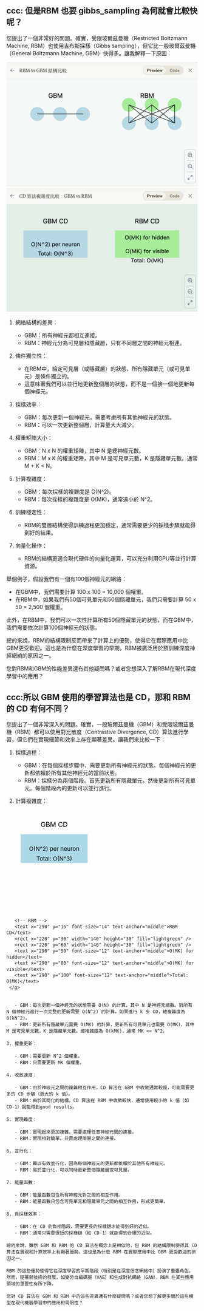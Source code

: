 ## ccc: 但是RBM 也要 gibbs_sampling 為何就會比較快呢？

您提出了一個非常好的問題。確實，受限玻爾茲曼機（Restricted Boltzmann Machine, RBM）也使用吉布斯採樣（Gibbs sampling），但它比一般玻爾茲曼機（General Boltzmann Machine, GBM）快得多。讓我解釋一下原因：

![](./img/compare.png)
![](./img/CD_Compare.png)

1. 網絡結構的差異：
   - GBM：所有神經元都相互連接。
   - RBM：神經元分為可見層和隱藏層，只有不同層之間的神經元相連。

2. 條件獨立性：

   - 在RBM中，給定可見層（或隱藏層）的狀態，所有隱藏單元（或可見單元）是條件獨立的。
   - 這意味著我們可以並行地更新整個層的狀態，而不是一個接一個地更新每個神經元。

3. 採樣效率：

   - GBM：每次更新一個神經元，需要考慮所有其他神經元的狀態。
   - RBM：可以一次更新整個層，計算量大大減少。

4. 權重矩陣大小：

   - GBM：N x N 的權重矩陣，其中 N 是總神經元數。
   - RBM：M x K 的權重矩陣，其中 M 是可見單元數，K 是隱藏單元數。通常 M + K < N。

5. 計算複雜度：

   - GBM：每次採樣的複雜度是 O(N^2)。
   - RBM：每次採樣的複雜度是 O(MK)，通常遠小於 N^2。

6. 訓練穩定性：

   - RBM的雙層結構使得訓練過程更加穩定，通常需要更少的採樣步驟就能得到好的結果。

7. 向量化操作：

   - RBM的結構更適合現代硬件的向量化運算，可以充分利用GPU等並行計算資源。

舉個例子，假設我們有一個有100個神經元的網絡：

- 在GBM中，我們需要計算 100 x 100 = 10,000 個權重。
- 在RBM中，如果我們有50個可見單元和50個隱藏單元，我們只需要計算 50 x 50 = 2,500 個權重。

此外，在RBM中，我們可以一次性計算所有50個隱藏單元的狀態，而在GBM中，我們需要依次計算100個神經元的狀態。

總的來說，RBM的結構限制反而帶來了計算上的優勢，使得它在實際應用中比GBM更受歡迎。這也是為什麼在深度學習的早期，RBM被廣泛用於預訓練深度神經網絡的原因之一。

您對RBM和GBM的性能差異還有其他疑問嗎？或者您想深入了解RBM在現代深度學習中的應用？

## ccc:所以 GBM 使用的學習算法也是 CD，那和 RBM 的 CD 有何不同？

您提出了一個非常深入的問題。確實，一般玻爾茲曼機（GBM）和受限玻爾茲曼機（RBM）都可以使用對比散度（Contrastive Divergence, CD）算法進行學習，但它們在實現細節和效率上存在顯著差異。讓我們來比較一下：

1. 採樣過程：

   - GBM：在每個採樣步驟中，需要更新所有神經元的狀態。每個神經元的更新都依賴於所有其他神經元的當前狀態。
   - RBM：採樣分為兩個階段。首先更新所有隱藏單元，然後更新所有可見單元。每個階段內的更新可以並行進行。

2. 計算複雜度：

   

   ```svg
<svg xmlns="http://www.w3.org/2000/svg" viewBox="0 0 400 200">
     <g transform="translate(10,10)">
       <!-- GBM -->
       <text x="90" y="15" font-size="14" text-anchor="middle">GBM CD</text>
       <rect x="20" y="30" width="140" height="60" fill="lightblue" />
       <text x="90" y="65" font-size="12" text-anchor="middle">O(N^2) per neuron</text>
       <text x="90" y="85" font-size="12" text-anchor="middle">Total: O(N^3)</text>
       
       <!-- RBM -->
       <text x="290" y="15" font-size="14" text-anchor="middle">RBM CD</text>
       <rect x="220" y="30" width="140" height="30" fill="lightgreen" />
       <rect x="220" y="60" width="140" height="30" fill="lightgreen" />
       <text x="290" y="50" font-size="12" text-anchor="middle">O(MK) for hidden</text>
       <text x="290" y="80" font-size="12" text-anchor="middle">O(MK) for visible</text>
       <text x="290" y="100" font-size="12" text-anchor="middle">Total: O(MK)</text>
     </g>
   </svg>
   
```

   - GBM：每次更新一個神經元的狀態需要 O(N) 的計算，其中 N 是神經元總數。對所有 N 個神經元進行一次完整的更新需要 O(N^2) 的計算。如果進行 k 步 CD，總複雜度為 O(kN^2)。
   - RBM：更新所有隱藏單元需要 O(MK) 的計算，更新所有可見單元也需要 O(MK)，其中 M 是可見單元數，K 是隱藏單元數。總複雜度為 O(kMK)，通常 MK << N^2。

3. 權重更新：

   - GBM：需要更新 N^2 個權重。
   - RBM：只需要更新 MK 個權重。

4. 收斂速度：

   - GBM：由於神經元之間的複雜相互作用，CD 算法在 GBM 中收斂通常較慢，可能需要更多的 CD 步驟（更大的 k 值）。
   - RBM：由於其簡化的結構，CD 算法在 RBM 中收斂較快，通常使用較小的 k 值（如 CD-1）就能得到good results。

5. 實現難度：

   - GBM：實現起來更加複雜，需要處理任意神經元間的連接。
   - RBM：實現相對簡單，只需處理兩層之間的連接。

6. 並行化：

   - GBM：難以有效並行化，因為每個神經元的更新都依賴於其他所有神經元。
   - RBM：易於並行化，可以同時更新整個隱藏層或可見層。

7. 能量函數：

   - GBM：能量函數包含所有神經元對之間的相互作用。
   - RBM：能量函數只包含可見單元和隱藏單元之間的相互作用，形式更簡單。

8. 負採樣效率：

   - GBM：在 CD 的負相階段，需要更長的採樣鏈才能得到好的近似。
   - RBM：通常只需要很短的採樣鏈（如 CD-1）就能得到合理的近似。

總的來說，雖然 GBM 和 RBM 的 CD 算法在概念上是相似的，但 RBM 的結構限制使得其 CD 算法在實現和計算效率上有顯著優勢。這也是為什麼 RBM 在實際應用中比 GBM 更受歡迎的原因之一。

RBM 的這些優勢使得它在深度學習的早期階段（特別是在深度信念網絡中）扮演了重要角色。然而，隨著新技術的發展，如變分自編碼器（VAE）和生成對抗網絡（GAN），RBM 在某些應用領域的重要性有所下降。

您對 CD 算法在 GBM 和 RBM 中的這些差異還有什麼疑問嗎？或者您想了解更多關於這些模型在現代機器學習中的應用和局限性？

